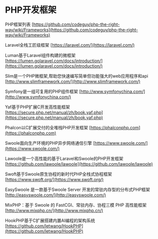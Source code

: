 # PHP开发框架

PHP框架列表 [https://github.com/codeguy/php-the-right-way/wiki/Frameworks](https://github.com/codeguy/php-the-right-way/wiki/Frameworks)

Laravel全栈工匠级框架 [https://laravel.com/](https://laravel.com/)

Luman基于Laravel组件构建的微框架 [https://lumen.golaravel.com/docs/introduction/](https://lumen.golaravel.com/docs/introduction/)

Slim是一个PHP微框架,帮助您快速编写简单但功能强大的web应用程序和api [http://www.slimframework.com/](http://www.slimframework.com/)

Symfony是一组可复用的PHP组件框架 [http://www.symfonychina.com/](http://www.symfonychina.com/)

Yaf基于PHP扩展C开发高性能框架 [https://secure.php.net/manual/zh/book.yaf.php](https://secure.php.net/manual/zh/book.yaf.php)

Phalcon以C扩展交付的全堆栈PHP开发框架 [https://phalconphp.com](https://phalconphp.com)

Swoole面向生产环境的PHP异步网络通信引擎 [https://www.swoole.com/](https://www.swoole.com/)

Lawoole是一个高性能的基于Laravel和Swoole的PHP开发框架 [https://github.com/lawoole/lawoole](https://github.com/lawoole/lawoole)

Swoft基于Swoole原生协程的新时代PHP全栈式协程框架 [https://www.swoft.org/](https://www.swoft.org/)

EasySwoole 是一款基于Swoole Server 开发的常驻内存型的分布式PHP框架 [http://easyswoole.com/](http://easyswoole.com/)

 MixPHP：基于 Swoole 的 FastCGI、常驻内存、协程三模 PHP 高性能框架 [http://www.mixphp.cn/](http://www.mixphp.cn/)

HookPHP基于C扩展搭建内置AI编程的架构系统 [https://github.com/letwang/HookPHP](https://github.com/letwang/HookPHP)

